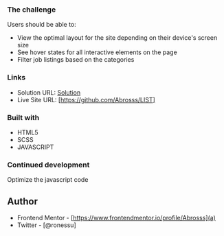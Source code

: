 ### The challenge

Users should be able to:

- View the optimal layout for the site depending on their device's screen size
- See hover states for all interactive elements on the page
- Filter job listings based on the categories

### Links

- Solution URL: [Solution](https://www.frontendmentor.io/solutions/job-listing-javascript-CiWNoNL5Mj)
- Live Site URL: [https://github.com/Abrosss/LIST]

### Built with

- HTML5 
- SCSS 
- JAVASCRIPT

### Continued development

Optimize the javascript code 

## Author

- Frontend Mentor - [https://www.frontendmentor.io/profile/Abrosss](a)
- Twitter - [@ronessu]

